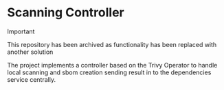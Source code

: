 # Scanning Controller

> [!IMPORTANT]
> This repository has been archived as functionality has been replaced with another solution

The project implements a controller based on the Trivy Operator to handle
local scanning and sbom creation sending result in to the dependencies
service centrally.


